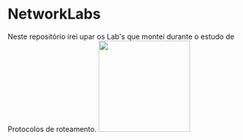 # NetworkLabs
Neste repositório irei upar os Lab's que montei durante o estudo de Protocolos de roteamento.
<img height="180em" src="https://github-readme-stats.vercel.app/api/top-langs/?username=Runado&layout=compact&langs_count=7&theme=dracula"/>
